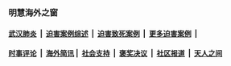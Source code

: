 
### 明慧海外之窗

####  [武汉肺炎](indexes/365.md?t=01290500) &nbsp;|&nbsp;  [迫害案例综述](indexes/328.md?t=01290500) &nbsp;|&nbsp; [迫害致死案例](indexes/277.md?t=01290500)  &nbsp;|&nbsp; [更多迫害案例](indexes/81.md?t=01290500)  &nbsp;|&nbsp; 
####  [时事评论](indexes/251.md?t=01290500) &nbsp;|&nbsp; [海外简讯](indexes/245.md?t=01290500)&nbsp;|&nbsp;  [社会支持](indexes/140.md?t=01290500) &nbsp;|&nbsp; [褒奖决议](indexes/282.md?t=01290500) &nbsp;|&nbsp; [社区报道](indexes/91.md?t=01290500)  &nbsp;|&nbsp; [天人之间](indexes/78.md?t=01290500) 

